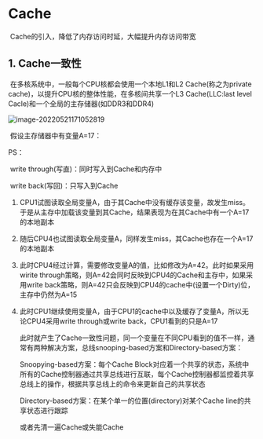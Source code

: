 # Cache



​		Cache的引入，降低了内存访问时延，大幅提升内存访问带宽

## 1. Cache一致性

​		在多核系统中，一般每个CPU核都会使用一个本地L1和L2 Cache(称之为private cache)，以提升CPU核的整体性能，在多核间共享一个L3 Cache(LLC:last level Cacle)和一个全局的主存储器(如DDR3和DDR4)

![image-20220521171052819](image/image-20220521171052819.png)

​	假设主存储器中有变量A=17：

PS：

​	write through(写直)：同时写入到Cache和内存中

​	write back(写回)：只写入到Cache



1. CPU1试图读取全局变量A，由于其Cache中没有缓存该变量，故发生miss。于是从主存中加载该变量到其Cache，结果表现为在其Cache中有一个A=17的本地副本

2. 随后CPU4也试图读取全局变量A，同样发生miss，其Cache也存在一个A=17的本地副本

3. 此时CPU4经过计算，需要修改变量A的值，比如修改为A=42。此时如果采用wirite through策略，则A=42会同时反映到CPU4的Cache和主存中，如果采用write back策略，则A=42只会反映到CPU4的cache中(设置一个Dirty)位，主存中仍然为A=15

4. 此时CPU1继续使用变量A，由于CPU1的cache中以及缓存了变量A，所以无论CPU4采用write through或write back，CPU1看到的只是A=17

   此时就产生了Cache一致性问题，同一个变量在不同CPU看到的值不一样，通常有两种解决方案，总线snooping-based方案和Directory-based方案：

   Snoopying-based方案：每个Cache Block对应着一个共享的状态，系统中所有的Cache控制器通过共享总线进行互联，每个Cache控制器都监控着共享总线上的操作，根据共享总线上的命令来更新自己的共享状态

   Directory-based方案：在某个单一的位置(directory)对某个Cache line的共享状态进行跟踪

   或者先清一遍Cache或失能Cache